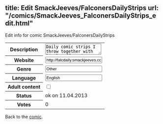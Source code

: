 title: Edit SmackJeeves/FalconersDailyStrips
url: "/comics/SmackJeeves_FalconersDailyStrips_edit.html"
---
Edit info for comic SmackJeeves/FalconersDailyStrips

<form name="comic" action="http://gaepostmail.appengine.com/comic" name="post">
<table class="comicinfo">
<tr>
<th>Description</th><td><textarea name="description">Daily comic strips I throw together with little effort just for funzies.</textarea></td>
</tr>
<tr>
<th>Website</th><td><input type="text" name="url" value="http://falcdaily.smackjeeves.com/comics/"/></td>
</tr>
<tr>
<th>Genre</th><td><input type="text" name="genre" value="Other"/></td>
</tr>
<tr>
<th>Language</th><td><input type="text" name="language" value="English"/></td>
</tr>
<tr>
<th>Adult content</th><td><input type="checkbox" name="adult" value="adult" /></td>
</tr>
<tr>
<th>Status</th><td>ok on 11.04.2013</td>
</tr>
<tr>
<th>Votes</th><td>0</div></td>
</tr>
</table>
</form>

Back to the [comic](/comics/SmackJeeves_FalconersDailyStrips.html).
